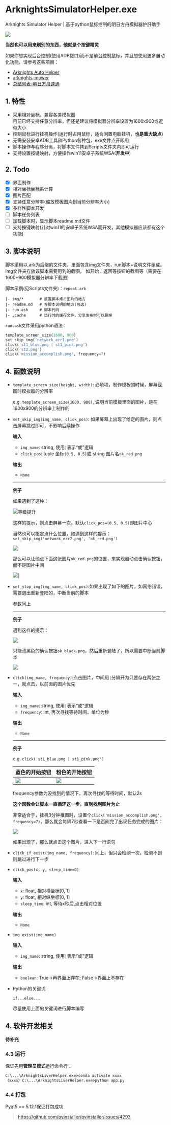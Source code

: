 ﻿# ArknightsSimulatorHelper.exe
Arknights Simulator Helper | 基于python鼠标控制的明日方舟模拟器护肝助手

![](img/md_gui.png)

**当然也可以用来刷别的东西，他就是个按键精灵**

如果你想实现后台控制(使用ADB接口)而不是前台控制鼠标，并且想使用更多自动化功能，请参考这些项目：

* [Arknights Auto Helper](https://github.com/ninthDevilHAUNSTER/ArknightsAutoHelper)
* [arknights-mower](https://github.com/Konano/arknights-mower)
* [总结列表-明日方舟速通](https://github.com/tkkcc/arknights#%E5%AF%B9%E6%AF%94)


## 1. 特性

* 采用相对坐标，兼容各类模拟器    
    目前已经支持任意分辨率，但还是建议将模拟器分辨率设置为1600x900或近似大小
* 控制鼠标进行挂机操作(运行时占用鼠标，适合闲置电脑挂机，**也是重大缺点**)
* 无需安装安卓ADB工具和Python各种包，exe文件点开即用
* 脚本操作与程序分离，将脚本文件拷到Scripts文件夹内即可运行
* 支持设置按键映射，方便操作win11安卓子系统WSA(**开发中**)

## 2. Todo
* [x] 界面制作
* [x] 相对坐标坐标系计算
* [x] 图片匹配
* [x] 支持任意分辨率(缩放模板图片到当前分辨率大小)
* [x] 多样性脚本开发
* [ ] 脚本任务列表
* [ ] 加载脚本时，显示脚本readme.md文件
* [ ] 支持按键映射(针对win11的安卓子系统WSA而开发，其他模拟器应该都有这个功能)

## 3. 脚本说明
脚本采用以.ark为后缀的文件夹，里面包含img文件夹，run脚本+说明文件组成。img文件夹存放该脚本需要用到的截图，
如开始，返回等按钮的截图等（需要在1600*900模拟器分辨率下截图）

脚本示例(见Scripts文件夹)：`repeat.ark`  
```
|- img/*       # 放置脚本点击图片的地方
|- readme.md   # 写脚本说明的地方(可选)
|- run.ash     # 脚本代码
|- .cache      # 运行时的缓存文件，分享发布时可以删掉
```


`run.ash`文件采用python语法：
```python
template_screen_size(1600, 900)
set_skip_img('network_err1.png')
click('st1_blue.png | st1_pink.png')
click('st2.png')
click('mission_accomplish.png', frequency=7)
```

## 4. 函数说明

* `template_screen_size(height, width)`: 必填项，制作模板的时候，屏幕截图时模拟器的分辨率

  e.g. `template_screen_size(1600, 900)`, 说明当前模板里面的图片，是在1600x900的分辨率上制作的

* `set_skip_img(img_name, click_pos)`: 如果屏幕上出现了给定的图片，则点击屏幕跳过即可，不影响后续操作

  **输入**
    
  * `img_name`: string, 使用` | `表示“或”逻辑  
  * `click_pos`: tuple 坐标`(0.5, 0.5)`或 string 图片名`ok_red.png`
    
  **输出**
    
  * `None`

  ---

  **例子**

  如果遇到了这种：
  
  ![等级提升](Scripts/repeat.ark/img/level_up.png)
  
  这样的提示，则点击屏幕一次，默认`click_pos=(0.5, 0.5)`即图片中心

  当然也可以指定点什么位置，如遇到这样的提示：`set_skip_img('network_err2.png', 'ok_red.png')`

  ![](Scripts/repeat.ark/img/network_err2.png)

  那么可以让他点下面这张图片`ok_red.png`的位置，来实现自动点击确认按钮，而不是图片中间
  
  ![](Scripts/repeat.ark/img/ok_red.png)|


* `set_stop_img(img_name, click_pos)`:如果出现了如下的图片，如网络错误，需要退出重新登陆的，中断当前的脚本
   
   参数同上

   ---

   **例子**

   遇到这样的提示：

   ![](Scripts/repeat.ark/img/network_err3.png)


   只能点黑色的确认按钮`ok_black.png`，然后重新登陆了，所以需要中断当前脚本

   ![](Scripts/repeat.ark/img/ok_black.png)

* `click(img_name, frequency)`:点击图片，中间用` | `分隔开为只要存在两张之一，就点击，以前面的图片优先

    **输入**
    
    * `img_name`: string, 使用` | `表示“或”逻辑  
    * `frequency`: int, 再次寻找等待时间，单位为秒
    
    **输出**  
    
    * `None`

    ---

    **例子**

    e.g. `click('st1_blue.png | st1_pink.png')`

    |蓝色的开始按钮|粉色的开始按钮|
    |---|---|
    |![](img/st1_blue.png)|![](img/st1_pink.png)|

    frequency参数为没找到的情况下，再次寻找的等待时间，默认2s
    
    **这个函数会让脚本一直循环这一步，直到找到图片为止**

    非常适合于，挂机3分钟推图时，设置个`click('mission_accomplish.png', frequency=7)`，那么就会每隔7秒查看一下是否刷完了出现任务完成的图片：

    ![](Scripts/repeat.ark/img/mission_accomplish.png)

    如果出现了，那么就点击这个图片，进入下一行语句

* `click_if_exist(img_name, frequency)`: 同上，但只会检测一次，检测不到则跳过进行下一步

* `click_pos(x, y, sleep_time=0)`  

    **输入**
    
    * `x`: float, 相对横坐标[0, 1]
    * `y`: float, 相对纵坐标[0, 1]
    * `sleep_time`: int, 等待x秒后,点击相对位置
    
    **输出**  
    
    * `None`

* `img_exist(img_name)`

    **输入**
    
    * `img_name`: string, 使用` | `表示“或”逻辑  
    
    **输出**
    
    * `boolean`: True->再界面上存在; False->界面上不存在


* Python的关键词

    `if...else...`

    尽量使用上面的关键词进行脚本编写

## 4. 软件开发相关

**待补充**

### 4.3 运行
保证先用**管理员模式**运行命令行：

```cmd
C:\...\ArknightsLiverHelper.exe>conda activate xxxx
（xxxx）C:\...\ArknightsLiverHelper.exe>python app.py
```


### 4.4 打包
Pyqt5 == 5.12.1保证打包成功

> https://github.com/pyinstaller/pyinstaller/issues/4293
